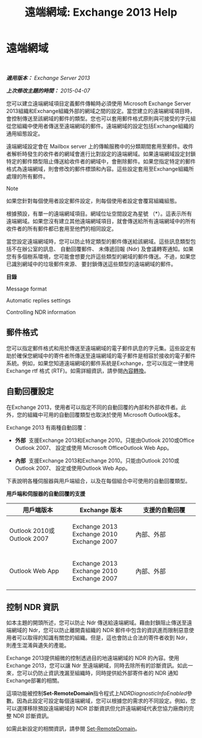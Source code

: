 ﻿---
title: '遠端網域: Exchange 2013 Help'
TOCTitle: 遠端網域
ms:assetid: 10fb7d62-4d78-40a3-82db-d62bcd27ba42
ms:mtpsurl: https://technet.microsoft.com/zh-tw/library/Aa996309(v=EXCHG.150)
ms:contentKeyID: 50472588
ms.date: 05/21/2018
mtps_version: v=EXCHG.150
ms.translationtype: MT
---

# 遠端網域

 

_**適用版本：** Exchange Server 2013_

_**上次修改主題的時間：** 2015-04-07_

您可以建立遠端網域項目定義郵件傳輸時必須使用 Microsoft Exchange Server 2013組織和Exchange組織外部的網域之間的設定。當您建立的遠端網域項目時，會控制傳送至該網域的郵件的類型。您也可以套用郵件格式原則與可接受的字元組從您組織中使用者傳送至遠端網域的郵件。遠端網域的設定包括Exchange組織的通用組態設定。

遠端網域設定會在 Mailbox server 上的傳輸服務中的分類期間套用至郵件。收件者解析時發生的收件者的網域會進行比對設定的遠端網域。如果遠端網域設定封鎖特定的郵件類型阻止傳送給收件者的網域中，會刪除郵件。如果您指定特定的郵件格式為遠端網域，則會修改的郵件標頭和內容。這些設定套用至Exchange組織所處理的所有郵件。


> [!NOTE]  
> 如果您針對每個使用者設定郵件設定，則每個使用者設定會覆寫組織組態。




根據預設，有單一的遠端網域項目。網域位址空間設定為星號 （\*）。這表示所有遠端網域。如果您沒有建立其他遠端網域項目，就會傳送給所有遠端網域中的所有收件者的所有郵件都已套用至他們的相同設定。

當您設定遠端網域時，您可以防止特定類型的郵件傳送給該網域。這些訊息類型包括不在辦公室的訊息、 自動回覆郵件、 未傳遞回報 (Ndr) 及會議轉寄通知。如果您有多個樹系環境，您可能會想要允許這些類型的網域的郵件傳送。不過，如果您已識別網域中的垃圾郵件來源、 要封鎖傳送這些類型的遠端網域的郵件。

**目錄**

Message format

Automatic replies settings

Controlling NDR information

## 郵件格式

您可以指定郵件格式和用於傳送至遠端網域的電子郵件訊息的字元集。這些設定有助於確保您網域中的寄件者所傳送至遠端網域的電子郵件是相容於接收的電子郵件系統。例如，如果您知道遠端網域的郵件系統是Exchange，您可以指定一律使用Exchange rtf 格式 (RTF)。如需詳細資訊，請參閱[內容轉換](content-conversion-exchange-2013-help.md)。

## 自動回覆設定

在Exchange 2013，使用者可以指定不同的自動回覆的內部和外部收件者。此外，您的組織中可用的自動回覆類型也取決於使用 Microsoft Outlook版本。

Exchange 2013 有兩種自動回覆：

  - **外部**  支援Exchange 2013和Exchange 2010。只能由Outlook 2010或Office Outlook 2007、 設定或使用 Microsoft OfficeOutlook Web App。

  - **內部**  支援Exchange 2013和Exchange 2010。只能由Outlook 2010或Outlook 2007、 設定或使用Outlook Web App。

下表說明各種伺服器與用戶端組合，以及在每個組合中可使用的自動回覆類型。

**用戶端和伺服器的自動回覆的支援**


<table>
<colgroup>
<col style="width: 33%" />
<col style="width: 33%" />
<col style="width: 33%" />
</colgroup>
<thead>
<tr class="header">
<th>用戶端版本</th>
<th>Exchange 版本</th>
<th>支援的自動回覆</th>
</tr>
</thead>
<tbody>
<tr class="odd">
<td><p>Outlook 2010或Outlook 2007</p></td>
<td><p>Exchange 2013 Exchange 2010 Exchange 2007</p></td>
<td><p>內部、外部</p></td>
</tr>
<tr class="even">
<td><p>Outlook Web App</p></td>
<td><p>Exchange 2013 Exchange 2010 Exchange 2007</p></td>
<td><p>內部、外部</p></td>
</tr>
</tbody>
</table>


## 控制 NDR 資訊

如本主題的開頭所述，您可以防止 Ndr 傳送給遠端網域。藉由封鎖阻止傳送至遠端網域的 Ndr，您可以防止離開貴組織的 NDR 郵件中包含的資訊進而限制惡意使用者可以取得的知識有關您的組織。但是，這也會防止合法的寄件者收到 Ndr，則產生混淆與遺失的產能。

Exchange 2013提供細微的控制透過目的地遠端網域的 NDR 的內容。使用Exchange 2013，您可以讓 Ndr 至遠端網域，同時去除所有的診斷資訊。如此一來，您可以仍防止資訊洩漏至組織時，同時提供給外部寄件者的 NDR 通知Exchange部署的相關。

這項功能被控制**Set-RemoteDomain**指令程式上*NDRDiagnosticInfoEnabled*參數。因為此設定可設定每個遠端網域，您可以根據您的需求的不同設定。例如，您可以選擇移除預設遠端網域的 NDR 診斷資訊但允許遠端網域代表您協力廠商的完整 NDR 診斷資訊。

如需此新設定的相關資訊，請參閱 [Set-RemoteDomain](https://technet.microsoft.com/zh-tw/library/aa997857\(v=exchg.150\))。

